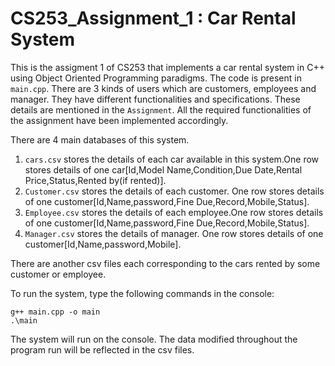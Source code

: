 # CS253_Assignment_1 : Car Rental System

This is the assigment 1 of CS253 that implements a car rental system in C++ using Object Oriented Programming paradigms. The code is present in `main.cpp`. There are 3 kinds of users which are customers, employees and manager. They have different functionalities and specifications. These details are mentioned in the `Assignment`. All the required functionalities of the assignment have been implemented accordingly.

There are 4 main databases of this system.
1. `cars.csv` stores the details of each car available in this system.One row stores details of one car[Id,Model Name,Condition,Due Date,Rental Price,Status,Rented by(if rented)].
2. `Customer.csv` stores the details of each customer. One row stores details of one customer[Id,Name,password,Fine Due,Record,Mobile,Status].
3. `Employee.csv` stores the details of each employee.One row stores details of one customer[Id,Name,password,Fine Due,Record,Mobile,Status].
4. `Manager.csv` stores the details of manager. One row stores details of one customer[Id,Name,password,Mobile].

There are another csv files each corresponding to the cars rented by some customer or employee.

To run the system, type the following commands in the console:

```
g++ main.cpp -o main
.\main
```

The system will run on the console. The data modified throughout the program run will be reflected in the csv files.
